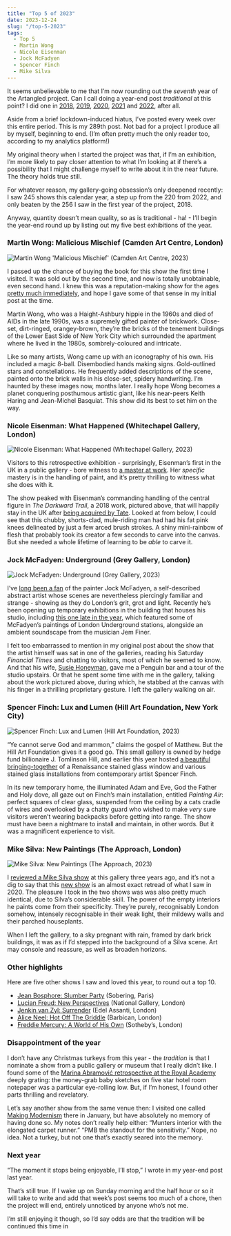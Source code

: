 ```yaml
---
title: "Top 5 of 2023"
date: 2023-12-24
slug: "/top-5-2023"
tags:
  - Top 5
  - Martin Wong
  - Nicole Eisenman
  - Jock McFadyen
  - Spencer Finch
  - Mike Silva
---
```


It seems unbelievable to me that I’m now rounding out the *seventh* year of the Artangled project. Can I call doing a year-end post *traditional* at this point? I did one in [2018](https://artangled.com/posts/top-5-2018/), [2019](https://artangled.com/posts/top-5-2019/), [2020](https://artangled.com/posts/top-5-2020/), [2021](https://artangled.com/posts/top-5-2021/) and [2022](https://artangled.com/posts/top-5-2022/), after all.

Aside from a brief lockdown-induced hiatus, I’ve posted every week over this entire period. This is my 289th post. Not bad for a project I produce all by myself, beginning to end. (I’m often pretty much the only reader too, according to my analytics platform!)

My original theory when I started the project was that, if I’m an exhibition, I’m more likely to pay closer attention to what I’m looking at if there’s a possibility that I might challenge myself to write about it in the near future. The theory holds true still.

For whatever reason, my gallery-going obsession’s only deepened recently: I saw 245 shows this calendar year, a step up from the 220 from 2022, and only beaten by the 256 I saw in the first year of the project, 2018. 

Anyway, quantity doesn’t mean quality, so as is traditional - ha! - I’ll begin the year-end round up by listing out my five best exhibitions of the year.

### Martin Wong: Malicious Mischief (Camden Art Centre, London)

![Martin Wong 'Malicious Mischief' (Camden Art Centre, 2023)](/wong-camden-2.jpeg)

I passed up the chance of buying the book for this show the first time I visited. It was sold out by the second time, and now is totally unobtainable, even second hand. I knew this was a reputation-making show for the ages [pretty much immediately](https://artangled.com/posts/wong-camden/), and hope I gave some of that sense in my initial post at the time.

Martin Wong, who was a Haight-Ashbury hippie in the 1960s and died of AIDs in the late 1990s, was a supremely gifted painter of brickwork. Close-set, dirt-ringed, orangey-brown, they’re the bricks of the tenement buildings of the Lower East Side of New York City which surrounded the apartment where he lived in the 1980s, sombrely-coloured and intricate.

Like so many artists, Wong came up with an iconography of his own. His included a magic 8-ball. Disembodied hands making signs. Gold-outlined stars and constellations. He frequently added descriptions of the scene, painted onto the brick walls in his close-set, spidery handwriting. I’m haunted by these images now, months later. I really hope Wong becomes a planet conquering posthumous artistic giant, like his near-peers Keith Haring and Jean-Michel Basquiat. This show did its best to set him on the way.

### Nicole Eisenman: What Happened (Whitechapel Gallery, London)

![Nicole Eisenman: What Happened (Whitechapel Gallery, 2023)](/eisenman-whitechapel-1.jpeg)

Visitors to this retrospective exhibition - surprisingly, Eisenman’s first in the UK in a public gallery - bore witness to [a master at work](https://artangled.com/posts/eisenman-whitechapel/). Her *specific* mastery is in the handling of paint, and it’s pretty thrilling to witness what she does with it.

The show peaked with Eisenman’s commanding handling of the central figure in *The Darkward Trail*, a 2018 work, pictured above, that will happily stay in the UK after [being acquired by Tate](https://www.tate.org.uk/art/artworks/eisenman-the-darkward-trail-t15138). Looked at from below, I could see that this chubby, shorts-clad, mule-riding man had had his fat pink knees delineated by just a few arced brush strokes. A shiny mini-rainbow of flesh that probably took its creator a few seconds to carve into the canvas. But she needed a whole lifetime of learning to be *able* to carve it.

### Jock McFadyen: Underground (Grey Gallery, London)

![Jock McFadyen: Underground (Grey Gallery, 2023)](/mcfadyen-grey-1.jpeg)

I’ve [long been a fan](https://artangled.com/posts/steggles-beecroft/) of the painter Jock McFadyen, a self-described abstract artist whose scenes are nevertheless piercingly familiar and strange - showing as they do London’s grit, grot and light. Recently he’s been opening up temporary exhibitions in the building that houses his studio, including [this one late in the year](https://artangled.com/posts/macfadyen-grey/), which featured some of McFadyen’s paintings of London Underground stations, alongside an ambient soundscape from the musician Jem Finer.

I felt too embarrassed to mention in my original post about the show that the artist himself was sat in one of the galleries, reading his Saturday *Financial Times* and chatting to visitors, most of which he seemed to know. And that his wife, [Susie Honeyman](http://www.mekons.de/susie/susiehoneymanpage.html), gave me a Penguin bar and a tour of the studio upstairs. Or that he spent some time with me in the gallery, talking about the work pictured above, during which, he stabbed at the canvas with his finger in a thrilling proprietary gesture. I left the gallery walking on air.

### Spencer Finch: Lux and Lumen (Hill Art Foundation, New York City)

![Spencer Finch: Lux and Lumen (Hill Art Foundation, 2023)](/finch-hill-1.jpeg)

“Ye cannot serve God and mammon,” claims the gospel of Matthew. But the Hill Art Foundation gives it a good go. This small gallery is owned by hedge fund billionaire J. Tomlinson Hill, and earlier this year hosted [a beautiful bringing-together](https://artangled.com/posts/finch-hill/) of a Renaissance stained glass window and various stained glass installations from contemporary artist Spencer Finch.

In its new temporary home, the illuminated Adam and Eve, God the Father and Holy dove, all gaze out on Finch’s main installation, entitled *Painting Air*: perfect squares of clear glass, suspended from the ceiling by a cats cradle of wires and overlooked by a chatty guard who wished to make *very* sure visitors weren’t wearing backpacks before getting into range. The show must have been a nightmare to install and maintain, in other words. But it was a magnificent experience to visit.

### Mike Silva: New Paintings (The Approach, London)

![Mike Silva: New Paintings (The Approach, 2023)](/silva-approach-new-1.jpeg)

I [reviewed a Mike Silva show](https://artangled.com/posts/silva-approach/) at this gallery three years ago, and it’s not a dig to say that this [new show](https://artangled.com/posts/silva-approach-new/) is an almost exact retread of what I saw in 2020. The pleasure I took in the two shows was was also pretty much identical, due to Silva’s considerable skill. The power of the empty interiors he paints come from their specificity. They’re purely, recognisably London somehow, intensely recognisable in their weak light, their mildewy walls and their parched houseplants.

When I left the gallery, to a sky pregnant with rain, framed by dark brick buildings, it was as if I’d stepped into the background of a Silva scene. Art may console and reassure, as well as  broaden horizons.

### Other highlights

Here are five other shows I saw and loved this year, to round out a top 10.

- [Jean Bosphore: Slumber Party](https://artangled.com/posts/bosphore-sobering/) (Sobering, Paris)
- [Lucian Freud: New Perspectives](https://artangled.com/posts/freud-national/) (National Gallery, London)
- [Jenkin van Zyl: Surrender](https://artangled.com/posts/van-zyl-assanti/) (Edel Assanti, London)
- [Alice Neel: Hot Off The Griddle](https://artangled.com/posts/neel-barbican/) (Barbican, London)
- [Freddie Mercury: A World of His Own](https://artangled.com/posts/freddie-sothebys/) (Sotheby’s, London)

### Disappointment of the year

I don’t have any Christmas turkeys from this year - the *tradition* is that I nominate a show from a public gallery or museum that I really didn’t like. I found some of the [Marina Abramović retrospective at the Royal Academy](https://www.royalacademy.org.uk/exhibition/marina-abramovic) deeply grating: the money-grab baby sketches on five star hotel room notepaper was a particular eye-rolling low. But, if I’m honest, I found other parts thrilling and revelatory.

Let’s say another show from the same venue then: I visited one called [Making Modernism](https://www.royalacademy.org.uk/exhibition/making-modernism) there in January, but have absolutely no memory of having done so. My notes don’t really help either: “Munters interior with the elongated carpet runner.” “PMB the standout for the sensitivity.” Nope, no idea. Not a turkey, but not one that’s exactly seared into the memory.

### Next year

“The moment it stops being enjoyable, I’ll stop,” I wrote in my year-end post last year. 

That’s still true. If I wake up on Sunday morning and the half hour or so it will take to write and add that week’s post seems too much of a chore, then the project will end, entirely unnoticed by anyone who’s not me. 

I’m still enjoying it though, so I’d say odds are that the tradition will be continued this time in 
